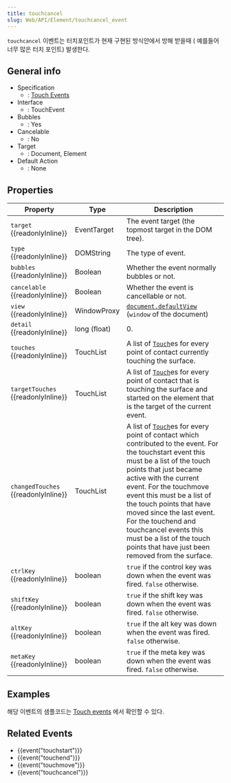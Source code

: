 ```yaml
---
title: touchcancel
slug: Web/API/Element/touchcancel_event
---
```


`touchcancel` 이벤트는 터치포인트가 현재 구현된 방식안에서 방해 받을때 ( 예를들어 너무 많은 터치 포인트) 발생한다.

## General info

- Specification
  - : [Touch Events](http://www.w3.org/TR/touch-events/#the-touchcancel-event)
- Interface
  - : TouchEvent
- Bubbles
  - : Yes
- Cancelable
  - : No
- Target
  - : Document, Element
- Default Action
  - : None

## Properties

| Property                                  | Type         | Description                                                                                                                                                                                                                                                                                                                                                                                                                                               |
| ----------------------------------------- | ------------ | --------------------------------------------------------------------------------------------------------------------------------------------------------------------------------------------------------------------------------------------------------------------------------------------------------------------------------------------------------------------------------------------------------------------------------------------------------- |
| `target` {{readonlyInline}}         | EventTarget  | The event target (the topmost target in the DOM tree).                                                                                                                                                                                                                                                                                                                                                                                                    |
| `type` {{readonlyInline}}           | DOMString    | The type of event.                                                                                                                                                                                                                                                                                                                                                                                                                                        |
| `bubbles` {{readonlyInline}}        | Boolean      | Whether the event normally bubbles or not.                                                                                                                                                                                                                                                                                                                                                                                                                |
| `cancelable` {{readonlyInline}}     | Boolean      | Whether the event is cancellable or not.                                                                                                                                                                                                                                                                                                                                                                                                                  |
| `view` {{readonlyInline}}           | WindowProxy  | [`document.defaultView`](/ko/docs/Web/API/Document/defaultView) (`window` of the document)                                                                                                                                                                                                                                        |
| `detail` {{readonlyInline}}         | long (float) | 0.                                                                                                                                                                                                                                                                                                                                                                                                                                                        |
| `touches` {{readonlyInline}}        | TouchList    | A list of [`Touch`](/en/DOM/Touch)es for every point of contact currently touching the surface.                                                                                                                                                                                                                                                                                                                                                           |
| `targetTouches` {{readonlyInline}}  | TouchList    | A list of [`Touch`](/en/DOM/Touch)es for every point of contact that is touching the surface and started on the element that is the target of the current event.                                                                                                                                                                                                                                                                                          |
| `changedTouches` {{readonlyInline}} | TouchList    | A list of [`Touch`](/ko/docs/DOM/Touch)es for every point of contact which contributed to the event. For the touchstart event this must be a list of the touch points that just became active with the current event. For the touchmove event this must be a list of the touch points that have moved since the last event. For the touchend and touchcancel events this must be a list of the touch points that have just been removed from the surface. |
| `ctrlKey` {{readonlyInline}}        | boolean      | `true` if the control key was down when the event was fired. `false` otherwise.                                                                                                                                                                                                                                                                                                                                                                           |
| `shiftKey` {{readonlyInline}}       | boolean      | `true` if the shift key was down when the event was fired. `false` otherwise.                                                                                                                                                                                                                                                                                                                                                                             |
| `altKey` {{readonlyInline}}         | boolean      | `true` if the alt key was down when the event was fired. `false` otherwise.                                                                                                                                                                                                                                                                                                                                                                               |
| `metaKey` {{readonlyInline}}        | boolean      | `true` if the meta key was down when the event was fired. `false` otherwise.                                                                                                                                                                                                                                                                                                                                                                              |

## Examples

해당 이벤트의 샘플코드는 [Touch events](/ko/docs/DOM/Touch_events) 에서 확인할 수 있다.

## Related Events

- {{event("touchstart")}}
- {{event("touchend")}}
- {{event("touchmove")}}
- {{event("touchcancel")}}
